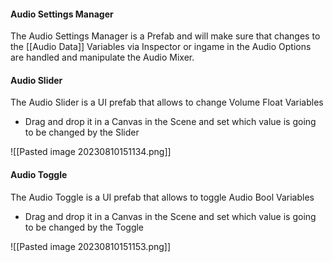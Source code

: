 
#### Audio Settings Manager

The Audio Settings Manager is a Prefab and will make sure that changes to the [[Audio Data]] Variables via Inspector or ingame in the Audio Options are handled and manipulate the Audio Mixer.

#### Audio Slider

The Audio Slider is a UI prefab that allows to change Volume Float Variables

-  Drag and drop it in a Canvas in the Scene and set which value is going to be changed by the Slider

![[Pasted image 20230810151134.png]]

#### Audio Toggle

The Audio Toggle is a UI prefab that allows to toggle Audio Bool Variables

- Drag and drop it in a Canvas in the Scene and set which value is going to be changed by the Toggle

![[Pasted image 20230810151153.png]]